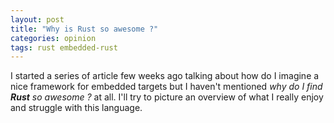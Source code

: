 ```yaml
---
layout: post
title: "Why is Rust so awesome ?"
categories: opinion
tags: rust embedded-rust
---
```


I started a series of article few weeks ago talking about how do I imagine a nice framework for embedded targets but I haven't mentioned *why do I find **Rust** so awesome ?* at all.
I'll try to picture an overview of what I really enjoy and struggle with this language.
